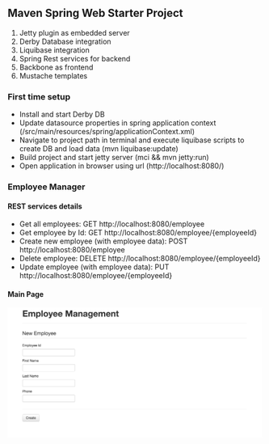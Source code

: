 ## Maven Spring Web Starter Project

1. Jetty plugin as embedded server
2. Derby Database integration
3. Liquibase integration
4. Spring Rest services for backend
5. Backbone as frontend
6. Mustache templates

### First time setup
- Install and start Derby DB
- Update datasource properties in spring application context (/src/main/resources/spring/applicationContext.xml)
- Navigate to project path in terminal and execute liquibase scripts to create DB and load data (mvn liquibase:update)
- Build project and start jetty server (mci && mvn jetty:run)
- Open application in browser using url (http://localhost:8080/)


### Employee Manager

#### REST services details
- Get all employees: GET http://localhost:8080/employee
- Get employee by Id: GET http://localhost:8080/employee/{employeeId}
- Create new employee (with employee data): POST http://localhost:8080/employee
- Delete employee: DELETE http://localhost:8080/employee/{employeeId}
- Update employee (with employee data): PUT http://localhost:8080/employee/{employeeId}


#### Main Page
![Main Page](/src/main/resources/screenshots/createPage.png?raw=true)


